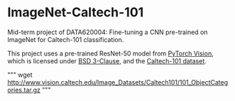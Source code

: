 # ImageNet-Caltech-101
Mid-term project of DATA620004: Fine-tuning a CNN pre-trained on ImageNet for Caltech-101 classification​.

This project uses a pre-trained ResNet-50 model from [PyTorch Vision](https://pytorch.org/vision/stable/models.html),  
which is licensed under [BSD 3-Clause](LICENSE-PYTORCH), and the [Caltech-101 dataset](http://www.vision.caltech.edu/Image_Datasets/Caltech101/).


"""
wget http://www.vision.caltech.edu/Image_Datasets/Caltech101/101_ObjectCategories.tar.gz
"""
